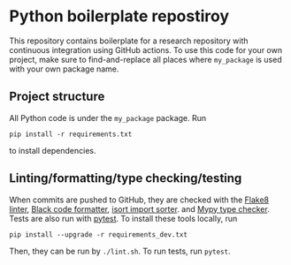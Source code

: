# Python boilerplate repostiroy

This repository contains boilerplate for a research repository with continuous integration using GitHub actions. To use this code for your own project, make sure to find-and-replace all places where `my_package` is used with your own package name.

## Project structure

All Python code is under the `my_package` package. Run

    pip install -r requirements.txt

to install dependencies.

## Linting/formatting/type checking/testing

When commits are pushed to GitHub, they are checked with the [Flake8 linter](https://flake8.pycqa.org/en/latest/), [Black code formatter](https://black.readthedocs.io/en/stable/), [isort import sorter](https://pycqa.github.io/isort/index.html). and [Mypy type checker](http://mypy-lang.org/). Tests are also run with [pytest](https://docs.pytest.org/en/7.2.x/). To install these tools locally, run

    pip install --upgrade -r requirements_dev.txt

Then, they can be run by `./lint.sh`. To run tests, run `pytest`.
